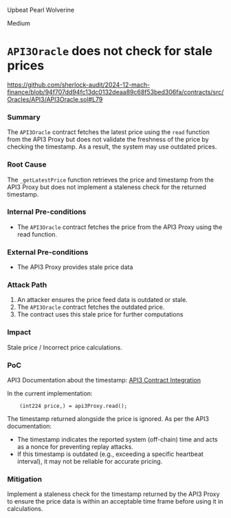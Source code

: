 Upbeat Pearl Wolverine

Medium

# `API3Oracle` does not check for stale prices

https://github.com/sherlock-audit/2024-12-mach-finance/blob/94f707dd94fc13dc0132deaa89c68f53bed306fa/contracts/src/Oracles/API3/API3Oracle.sol#L79

### Summary

The `API3Oracle` contract fetches the latest price using the `read` function from the API3 Proxy but does not validate the freshness of the price by checking the timestamp. As a result, the system may use outdated prices.

### Root Cause

The `_getLatestPrice` function retrieves the price and timestamp from the API3 Proxy but does not implement a staleness check for the returned timestamp. 

### Internal Pre-conditions

- The `API3Oracle` contract fetches the price from the API3 Proxy using the read function.


### External Pre-conditions

- The API3 Proxy provides stale price data


### Attack Path

1. An attacker ensures the price feed data is outdated or stale.
2. The `API3Oracle` contract fetches the outdated price.
3. The contract uses this stale price for further computations

### Impact

Stale price / Incorrect price calculations.


### PoC

API3 Documentation about the timestamp: [API3 Contract Integration](https://docs.api3.org/dapps/integration/contract-integration.html#using-timestamp)

In the current implementation:
```solidity
    (int224 price,) = api3Proxy.read();
```
The timestamp returned alongside the price is ignored. As per the API3 documentation:
- The timestamp indicates the reported system (off-chain) time and acts as a nonce for preventing replay attacks.
- If this timestamp is outdated (e.g., exceeding a specific heartbeat interval), it may not be reliable for accurate pricing.

### Mitigation

Implement a staleness check for the timestamp returned by the API3 Proxy to ensure the price data is within an acceptable time frame before using it in calculations. 